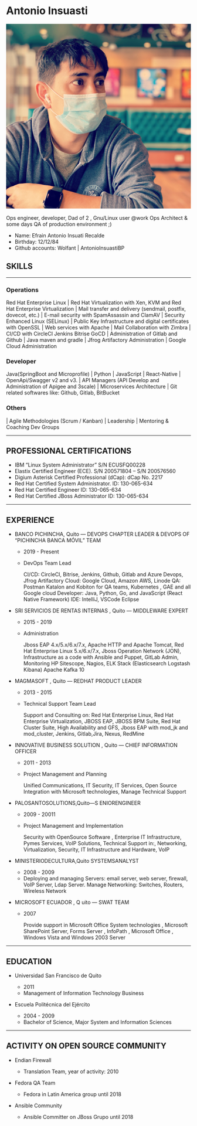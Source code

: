 # Antonio Insuasti
![Antonio Insuasti](images/Antonio.JPG)

Ops engineer, developer, Dad of 2 , Gnu/Linux user @work Ops Architect & some days QA of production environment ;)

* Name: Efrain Antonio Insuati Recalde 
* Birthday: 12/12/84
* Github accounts: Wolfant | AntonioInsuastiBP

## SKILLS
---------
### Operations
 Red Hat Enterprise Linux
| Red Hat Virtualization with Xen, KVM and Red Hat Enterprise   Virtualization
| Mail transfer and delivery (sendmail, postfix, dovecot, etc.)
| E-mail security with SpamAssassin and ClamAV
| Security Enhanced Linux (SELinux)
| Public Key Infrastructure and digital certificates with OpenSSL
| Web services with Apache
| Mail Collaboration with Zimbra
| CI/CD with CircleCI Jenkins Bitrise GoCD
| Administration of Gitlab and Github
| Java maven and gradle
| Jfrog Artifactory Administration
| Google Cloud Administration

### Developer

 Java(SpringBoot and Microprofile) 
| Python
| JavaScript
| React-Native
| OpenApi/Swagger v2 and v3.
| API Managers (API Develop and Administration of Apigee and 3scale)
| Microservices Architecture
| Git related softwares like: Github, Gitlab, BitBucket

### Others

| Agile Methodologies (Scrum / Kanban)
| Leadership 
| Mentoring & Coaching Dev Groups


--------- 

## PROFESSIONAL CERTIFICATIONS

* IBM “Linux System Administrator” S/N ECUSFQ00228
* Elastix Certified Engineer (ECE). S/N 200571804 – S/N 200576560
* Digium Asterisk Certified Professional (dCap): dCap No. 2217
* Red Hat Certified System Administrator. ID: 130-065-634
* Red Hat Certified Engineer ID: 130-065-634
* Red Hat Certified JBoss Administrator ID: 130-065-634

---------
## EXPERIENCE


* BANCO PICHINCHA, Q​uito — DEVOPS CHAPTER LEADER & DEVOPS OF “PICHINCHA BANCA MÓVIL” TEAM
    * 2019 - Present
    * DevOps Team Lead
        
        CI/CD: CircleCI, Bitrise, Jenkins, Github, Gitlab and Azure Devops, Jfrog Artifactory
        Cloud: Google Cloud, Amazon AWS, Linode
        QA: Postman Katalon and Kobiton for QA teams, Kubernetes , GAE and all Google cloud
        Developer: Java, Python, Go, and JavaScript (React Native Framework) IDE: IntelliJ, VSCode Eclipse

* SRI SERVICIOS DE RENTAS INTERNAS , Q​uito — MIDDLEWARE EXPERT
    * 2015 - 2019
    * Administration
        
        Jboss EAP 4.x/5.x/6.x/7.x, Apache HTTP and Apache Tomcat, Red Hat Enterprise Linux 5.x/6.x/7.x, Jboss Operation Network (JON), Infrastructure as a code with Ansible and Puppet, GitLab Admin, Monitoring HP Sitescope, Nagios, ELK Stack (Elasticsearch Logstash Kibana) Apache Kafka 10

* MAGMASOFT , Q​uito — R​EDHAT PRODUCT LEADER 
    * 2013 - 2015
    * Technical Support Team Lead 
        
        Support and Consulting on: Red Hat Enterprise Linux, Red Hat Enterprise Virtualization, JBOSS EAP, JBOSS BPM Suite, Red Hat Cluster Suite, High Availability and GFS, Jboss EAP with mod_jk and mod_cluster, Jenkins, Gitlab,Jira, Nexus, RedMine


* INNOVATIVE BUSINESS SOLUTION , Q​uito — CHIEF INFORMATION OFFICER
    * 2011 - 2013
    * Project Management and Planning 
        
        Unified Communications, IT Security, IT Services, Open Source Integration with Microsoft technologies, Manage Technical Support

* PALOSANTOSOLUTIONS,​Quito—S​ ENIORENGINEER
    * 2009 - 20011
    * Project Management and Implementation
        
        Security with OpenSource Software , Enterprise IT Infrastructure, Pymes Services, VoIP Solutions, Technical Support in:, Networking, Virtualization, Security, IT Infrastructure and Hardware, VoIP

* MINISTERIODECULTURA,​Quito S​YSTEMSANALYST
    * 2008 - 2009
    * Deploying and managing Servers: 
        email server, web server, firewall, VoIP Server, Ldap Server. Manage Networking: Switches, Routers, Wireless Network

* MICROSOFT ECUADOR , Q​ uito — ​SWAT TEAM
    * 2007
    
        Provide support in Microsoft Office System technologies , Microsoft SharePoint Server, Forms Server , InfoPath , Microsoft Office , Windows Vista and Windows 2003 Server

---------
## EDUCATION

* Universidad San Francisco de Quito​
    * 2011 
    * Management of Information Technology Business 

* Escuela Politécnica del Ejército
    * 2004 - 2009
    * B​achelor of Science, Major System and Information Sciences 

---------
## ACTIVITY ON OPEN SOURCE COMMUNITY

* Endian Firewall
    - Translation Team, year of activity: 2010

* Fedora QA Team
    - Fedora in Latin America group until 2018
* Ansible Community
    - Ansible Committer on JBoss Grupo until 2018

